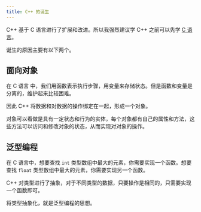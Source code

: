 ```yaml
---
title: C++ 的诞生
---
```


C++ 基于 C 语言进行了扩展和改进。所以我强烈建议学 C++ 之前可以先学 [C 语言](/c/)。

诞生的原因主要有以下两个。

## 面向对象

在 C 语言 中，我们用函数表示执行步骤，用变量来存储状态。但是函数和变量是分离的，维护起来比较困难。

因此 C++ 将数据和对数据的操作绑定在一起，形成一个对象。

对象可以看做是具有一定状态和行为的实体，每个对象都有自己的属性和方法，这些方法可以访问和修改对象的状态，从而实现对对象的操作。

## 泛型编程

在 C 语言中，想要查找 `int` 类型数组中最大的元素，你需要实现一个函数。想要查找 `float` 类型数组中最大的元素，你需要实现另一个函数。

C++ 对类型进行了抽象，对于不同类型的数据，只要操作是相同的，只需要实现一个函数即可。

将类型抽象化，就是泛型编程的思想。